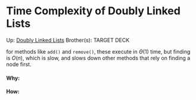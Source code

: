 # Time Complexity of Doubly Linked Lists

Up: [Doubly Linked Lists](doubly_linked_lists)
Brother(s):
TARGET DECK

for methods like `add()` and `remove()`, these execute in $\Theta (1)$ time, but finding is $O(n)$, which is slow, and slows down other methods that rely on finding a node first.





































#### Why:
#### How:









